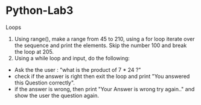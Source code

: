 # Python-Lab3
Loops

1) Using range(), make a range from 45 to 210, using a for loop iterate over the sequence and print the elements. Skip the number 100 and break the loop at 205.
2) Using a while loop and input, do the following:

- Ask the the user : "what is the product of 7 * 24 ?"
- check if the answer is right then exit the loop and print "You answered this Question correctly".
- if the answer is wrong, then print "Your Answer is wrong try again.." and show the user the question again.

